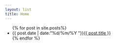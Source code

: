 ```yaml
---
layout: list
title: Home
---
```


<ul>
  {% for post in site.posts%}
    <li>{{ post.date | date:"%d/%m/%Y "}}<a href="{{ post.url }}">{{ post.title }}</a></li>
  {% endfor %}
</ul>
